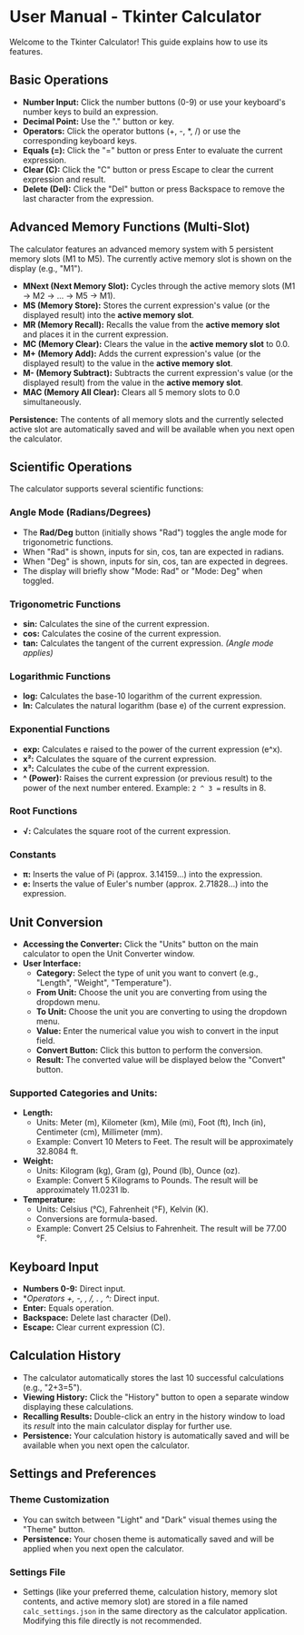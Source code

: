 # User Manual - Tkinter Calculator

Welcome to the Tkinter Calculator! This guide explains how to use its features.

## Basic Operations
- **Number Input:** Click the number buttons (0-9) or use your keyboard's number keys to build an expression.
- **Decimal Point:** Use the "." button or key.
- **Operators:** Click the operator buttons (+, -, *, /) or use the corresponding keyboard keys.
- **Equals (=):** Click the "=" button or press Enter to evaluate the current expression.
- **Clear (C):** Click the "C" button or press Escape to clear the current expression and result.
- **Delete (Del):** Click the "Del" button or press Backspace to remove the last character from the expression.

## Advanced Memory Functions (Multi-Slot)

The calculator features an advanced memory system with 5 persistent memory slots (M1 to M5). The currently active memory slot is shown on the display (e.g., "M1").

- **MNext (Next Memory Slot):** Cycles through the active memory slots (M1 -> M2 -> ... -> M5 -> M1).
- **MS (Memory Store):** Stores the current expression's value (or the displayed result) into the **active memory slot**.
- **MR (Memory Recall):** Recalls the value from the **active memory slot** and places it in the current expression.
- **MC (Memory Clear):** Clears the value in the **active memory slot** to 0.0.
- **M+ (Memory Add):** Adds the current expression's value (or the displayed result) to the value in the **active memory slot**.
- **M- (Memory Subtract):** Subtracts the current expression's value (or the displayed result) from the value in the **active memory slot**.
- **MAC (Memory All Clear):** Clears all 5 memory slots to 0.0 simultaneously.

**Persistence:** The contents of all memory slots and the currently selected active slot are automatically saved and will be available when you next open the calculator.

## Scientific Operations

The calculator supports several scientific functions:

### Angle Mode (Radians/Degrees)
- The **Rad/Deg** button (initially shows "Rad") toggles the angle mode for trigonometric functions.
- When "Rad" is shown, inputs for sin, cos, tan are expected in radians.
- When "Deg" is shown, inputs for sin, cos, tan are expected in degrees.
- The display will briefly show "Mode: Rad" or "Mode: Deg" when toggled.

### Trigonometric Functions
- **sin:** Calculates the sine of the current expression.
- **cos:** Calculates the cosine of the current expression.
- **tan:** Calculates the tangent of the current expression.
  *(Angle mode applies)*

### Logarithmic Functions
- **log:** Calculates the base-10 logarithm of the current expression.
- **ln:** Calculates the natural logarithm (base e) of the current expression.

### Exponential Functions
- **exp:** Calculates e raised to the power of the current expression (e^x).
- **x²:** Calculates the square of the current expression.
- **x³:** Calculates the cube of the current expression.
- **^ (Power):** Raises the current expression (or previous result) to the power of the next number entered. Example: `2 ^ 3 =` results in 8.

### Root Functions
- **√:** Calculates the square root of the current expression.

### Constants
- **π:** Inserts the value of Pi (approx. 3.14159...) into the expression.
- **e:** Inserts the value of Euler's number (approx. 2.71828...) into the expression.

## Unit Conversion
- **Accessing the Converter:** Click the "Units" button on the main calculator to open the Unit Converter window.
- **User Interface:**
    - **Category:** Select the type of unit you want to convert (e.g., "Length", "Weight", "Temperature").
    - **From Unit:** Choose the unit you are converting from using the dropdown menu.
    - **To Unit:** Choose the unit you are converting to using the dropdown menu.
    - **Value:** Enter the numerical value you wish to convert in the input field.
    - **Convert Button:** Click this button to perform the conversion.
    - **Result:** The converted value will be displayed below the "Convert" button.

### Supported Categories and Units:
-   **Length:**
    -   Units: Meter (m), Kilometer (km), Mile (mi), Foot (ft), Inch (in), Centimeter (cm), Millimeter (mm).
    -   Example: Convert 10 Meters to Feet. The result will be approximately 32.8084 ft.
-   **Weight:**
    -   Units: Kilogram (kg), Gram (g), Pound (lb), Ounce (oz).
    -   Example: Convert 5 Kilograms to Pounds. The result will be approximately 11.0231 lb.
-   **Temperature:**
    -   Units: Celsius (°C), Fahrenheit (°F), Kelvin (K).
    -   Conversions are formula-based.
    -   Example: Convert 25 Celsius to Fahrenheit. The result will be 77.00 °F.

## Keyboard Input
- **Numbers 0-9:** Direct input.
- **Operators +, -, *, /, . , ^:** Direct input.
- **Enter:** Equals operation.
- **Backspace:** Delete last character (Del).
- **Escape:** Clear current expression (C).

## Calculation History
- The calculator automatically stores the last 10 successful calculations (e.g., "2+3=5").
- **Viewing History:** Click the "History" button to open a separate window displaying these calculations.
- **Recalling Results:** Double-click an entry in the history window to load its *result* into the main calculator display for further use.
- **Persistence:** Your calculation history is automatically saved and will be available when you next open the calculator.

## Settings and Preferences

### Theme Customization
- You can switch between "Light" and "Dark" visual themes using the "Theme" button.
- **Persistence:** Your chosen theme is automatically saved and will be applied when you next open the calculator.

### Settings File
- Settings (like your preferred theme, calculation history, memory slot contents, and active memory slot) are stored in a file named `calc_settings.json` in the same directory as the calculator application. Modifying this file directly is not recommended.
